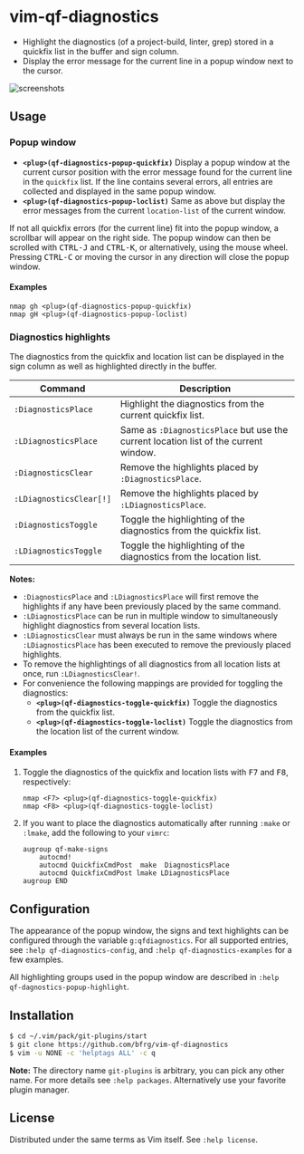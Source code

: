 # vim-qf-diagnostics

- Highlight the diagnostics (of a project-build, linter, grep) stored in a
  quickfix list in the buffer and sign column.
- Display the error message for the current line in a popup window next to the
  cursor.

![screenshots](https://user-images.githubusercontent.com/6266600/86536450-01328680-bee8-11ea-849f-4e24809515b9.png)

## Usage

### Popup window

* **`<plug>(qf-diagnostics-popup-quickfix)`** Display a popup window at the
  current cursor position with the error message found for the current line in
  the `quickfix` list. If the line contains several errors, all entries are
  collected and displayed in the same popup window.
* **`<plug>(qf-diagnostics-popup-loclist)`** Same as above but display the error
  messages from the current `location-list` of the current window.

If not all quickfix errors (for the current line) fit into the popup window, a
scrollbar will appear on the right side. The popup window can then be scrolled
with <kbd>CTRL-J</kbd> and <kbd>CTRL-K</kbd>, or alternatively, using the mouse
wheel. Pressing <kbd>CTRL-C</kbd> or moving the cursor in any direction will
close the popup window.

#### Examples

```vim
nmap gh <plug>(qf-diagnostics-popup-quickfix)
nmap gH <plug>(qf-diagnostics-popup-loclist)
```

### Diagnostics highlights

The diagnostics from the quickfix and location list can be displayed in the sign
column as well as highlighted directly in the buffer.

| Command                 | Description                                                                          |
| ----------------------- | ------------------------------------------------------------------------------------ |
| `:DiagnosticsPlace`     | Highlight the diagnostics from the current quickfix list.                            |
| `:LDiagnosticsPlace`    | Same as `:DiagnosticsPlace` but use the current location list of the current window. |
| `:DiagnosticsClear`     | Remove the highlights placed by `:DiagnosticsPlace`.                                 |
| `:LDiagnosticsClear[!]` | Remove the highlights placed by `:LDiagnosticsPlace`.                                |
| `:DiagnosticsToggle`    | Toggle the highlighting of the diagnostics from the quickfix list.                   |
| `:LDiagnosticsToggle`   | Toggle the highlighting of the diagnostics from the location list.                   |

**Notes:**
* `:DiagnosticsPlace` and `:LDiagnosticsPlace` will first remove the highlights
  if any have been previously placed by the same command.
* `:LDiagnosticsPlace` can be run in multiple window to simultaneously highlight
  diagnostics from several location lists.
* `:LDiagnosticsClear` must always be run in the same windows where
  `:LDiagnosticsPlace` has been executed to remove the previously placed
  highlights.
* To remove the highlightings of all diagnostics from all location lists at
  once, run `:LDiagnosticsClear!`.
* For convenience the following mappings are provided for toggling the
  diagnostics:
  - **`<plug>(qf-diagnostics-toggle-quickfix)`** Toggle the diagnostics from the
    quickfix list.
  - **`<plug>(qf-diagnostics-toggle-loclist)`** Toggle the diagnostics from the
    location list of the current window.

#### Examples

1. Toggle the diagnostics of the quickfix and location lists with <kbd>F7</kbd>
   and <kbd>F8</kbd>, respectively:
   ```vim
   nmap <F7> <plug>(qf-diagnostics-toggle-quickfix)
   nmap <F8> <plug>(qf-diagnostics-toggle-loclist)
   ```
2. If you want to place the diagnostics automatically after running `:make` or
   `:lmake`, add the following to your `vimrc`:
   ```vim
   augroup qf-make-signs
       autocmd!
       autocmd QuickfixCmdPost  make  DiagnosticsPlace
       autocmd QuickfixCmdPost lmake LDiagnosticsPlace
   augroup END
   ```


## Configuration

The appearance of the popup window, the signs and text highlights can be
configured through the variable `g:qfdiagnostics`. For all supported entries,
see `:help qf-diagnostics-config`, and `:help qf-diagnostics-examples` for a few
examples.

All highlighting groups used in the popup window are described in `:help
qf-dagnostics-popup-highlight`.


## Installation

```bash
$ cd ~/.vim/pack/git-plugins/start
$ git clone https://github.com/bfrg/vim-qf-diagnostics
$ vim -u NONE -c 'helptags ALL' -c q
```
**Note:** The directory name `git-plugins` is arbitrary, you can pick any other
name. For more details see `:help packages`. Alternatively use your favorite
plugin manager.


## License

Distributed under the same terms as Vim itself. See `:help license`.

[plug]: https://github.com/junegunn/vim-plug
